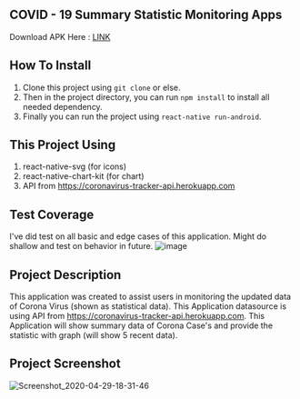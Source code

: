 ## COVID - 19 Summary Statistic Monitoring Apps
Download APK Here : [LINK](https://drive.google.com/open?id=1FiPC1SpEoRHXyvj-tI2DRntQI1aXECr2)

## How To Install
1. Clone this project using `git clone` or else.
2. Then in the project directory, you can run `npm install` to install all needed dependency.
3. Finally you can run the project using `react-native run-android`.

## This Project Using
1. react-native-svg (for icons)
2. react-native-chart-kit (for chart)
3. API from https://coronavirus-tracker-api.herokuapp.com

## Test Coverage
I've did test on all basic and edge cases of this application. Might do shallow and test on behavior in future.
![image](https://user-images.githubusercontent.com/57338415/80602273-1955d780-8a59-11ea-8deb-0ffa2ca0f3f7.png)


## Project Description
This application was created to assist users in monitoring the updated data of Corona Virus (shown as statistical data). This Application datasource is using API from https://coronavirus-tracker-api.herokuapp.com. This Application will show summary data of Corona Case's and provide the statistic with graph (will show 5 recent data).

## Project Screenshot
![Screenshot_2020-04-29-18-31-46](https://user-images.githubusercontent.com/57338415/80591524-0d154e80-8a48-11ea-9f97-83faae074ddd.png)
